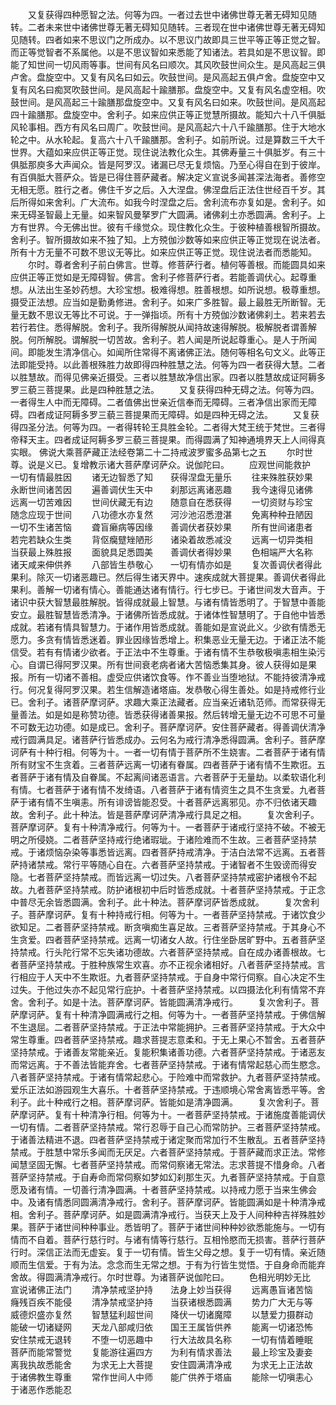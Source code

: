 <!-- { "loadSidebar": true } -->
　　又复获得四种愿智之法。何等为四。一者过去世中诸佛世尊无著无碍知见随转。二者未来世中诸佛世尊无著无碍知见随转。三者现在世中诸佛世尊无著无碍知见随转。四者如来不思议门之所成办。以不思议门故即具三世平等正等正觉之智。而正等觉智者不系属他。以是不思议智如来悉能了知诸法。若具如是不思议智。即能了知世间一切风雨等事。世间有风名曰顺次。其风吹鼓世间众生。是风高起三俱卢舍。盘旋空中。又复有风名曰如云。吹鼓世间。是风高起五俱卢舍。盘旋空中又复有风名曰痴冥吹鼓世间。是风高起十踰膳那。盘旋空中。又复有风名虚空相。吹鼓世间。是风高起三十踰膳那盘旋空中。又复有风名曰如来。吹鼓世间。是风高起四十踰膳那。盘旋空中。舍利子。如来应供正等正觉慧所摄故。能知六十八千俱胝风轮事相。西方有风名曰周广。吹鼓世间。是风高起六十八千踰膳那。住于大地水轮之中。从水轮起。复高六十八千踰膳那。舍利子。如前所说。过是算数三千大千世界。大蕴如来应供正等正觉。现住说法教化众生。其佛寿量三十俱胝岁。有三十俱胝那庾多大声闻众。皆是阿罗汉。诸漏已尽无复烦恼。乃至心得自在到于彼岸。有百俱胝大菩萨众。皆是已得住菩萨藏者。解决定义宣说多闻甚深法海者。善修空无相无愿。胜行之者。佛住千岁之后。入大涅盘。佛涅盘后正法住世经百千岁。其后所得如来舍利。广大流布。如我今时涅盘之后。舍利流布亦复如是。舍利子。如来无碍圣智最上无量。如来智风曼拏罗广大圆满。诸佛刹土亦悉圆满。舍利子。上方有世界。今无佛出世。彼有千缘觉众。现住教化众生。于彼种植善根智所摄故。舍利子。智所摄故如来不独了知。上方殑伽沙数等如来应供正等正觉现在说法者。所有十方无量不可数不思议无等比。如来应供正等正觉。现住说法者而悉能知。
　　尔时。尊者舍利子前白佛言。世尊。修菩萨行者。植何等善根。而能圆具如来应供正等正觉如是无障碍智。佛言。舍利子修菩萨行者。若能善调伏心。起尊重想。从法出生圣妙药想。大珍宝想。极难得想。胜善根想。如所说想。极尊重想。摄受正法想。应当如是勤勇修进。舍利子。如来广多胜智。最上最胜无所断智。无量无数不思议无等比不可说。于一弹指顷。所有十方殑伽沙数诸佛刹土。若来若去若行若住。悉得解脱。舍利子。我所得解脱从闻持故速得解脱。极解脱者谓善解脱。何所解脱。谓解脱一切苦故。舍利子。若人闻是所说起尊重心。是人于所闻间。即能发生清净信心。如闻所住常得不离诸佛正法。随何等相名句文义。此等正法即能受持。以此善根殊胜力故即得四种胜慧之法。何等为四一者获得大慧。二者以胜慧故。而得见佛亲近摄受。三者以胜慧故净信出家。四者以胜慧故成证阿耨多罗三藐三菩提果。此是四种胜慧之法。
　　又复获得四种无碍之法。何等为四。一者得生人中而无障碍。二者值佛出世亲近信奉而无障碍。三者净信出家而无障碍。四者成证阿耨多罗三藐三菩提果而无障碍。如是四种无碍之法。
　　又复获得四圣分法。何等为四。一者得转轮王具胜金轮。二者得大梵王统于梵世。三者得帝释天主。四者成证阿耨多罗三藐三菩提果。而得圆满了知神通境界天上人间得真实眼。
佛说大乘菩萨藏正法经卷第二十二持戒波罗蜜多品第七之五
　　尔时世尊。说是义已。复增教示诸大菩萨摩诃萨众。说伽陀曰。
　　应观世间能救护　　一切有情最胜因
　　诸无边智悉了知　　获得涅盘无量乐
　　往来殊胜获妙果　　永断世间诸苦因
　　遍善调伏生天中　　刹那远离诸恶趣
　　我今速得见诸佛　　远离一切苦难因
　　世间伏藏无有边　　随意自在悉获得
　　一切资财与珍宝　　随念应现于世间
　　八功德水亦复然　　河沙池沼悉澄湛
　　免离种种丑陋因　　一切不生诸苦恼
　　聋盲癞病等因缘　　善调伏者获妙果
　　所有世间诸患者　　若完若缺众生类
　　背伛癵躄矬陋形　　诸染着故悉减没
　　远离一切异类相　　当获最上殊胜报
　　面貌具足悉圆美　　善调伏者得妙果
　　色相端严大名称　　诸天咸来伸供养
　　八部皆生恭敬心　　一切有情亦如是
　　复次善调伏者得此果利。除灭一切诸恶趣已。然后得生诸天界中。速疾成就大菩提果。善调伏者得此果利。善解一切诸有情心。善能通达诸有情行。行七步已。于诸世间发大音声。于诸识中获大智慧最胜解脱。皆得成就最上智慧。与诸有情皆悉明了。于智慧中善能安立。最胜智慧皆悉清净。于诸佛所皆悉成就。于诸体性智慧明了。于自他中皆悉成就。若诸有情具智慧力。于诸作用皆悉成就。善能如是宣说此义。少欲有情悉无愿力。多贪有情皆悉迷着。罪业因缘皆悉增上。积集恶业无量无边。于诸正法不能信受。若有有情诸少欲者。于正法中不生尊重。于诸有情不生恭敬极嗔恚相生染污心。自谓已得阿罗汉果。所有世间衰老病者诸大苦恼悉集其身。彼人获得如是果报。所有一切诸不善相。虚受应供诸饮食等。作不善业当堕地狱。不能持彼清净戒行。何况复得阿罗汉果。若生信解造诸塔庙。发恭敬心得生善处。如是持戒修行业已。舍利子。诸菩萨摩诃萨。求趣大乘正法藏者。应当亲近诸轨范师。而常获得无量善法。如是如是称赞功德。皆悉获得诸善果报。然后转增无量无边不可思不可量不可数无边功德。如是成已。舍利子。菩萨摩诃萨。安住菩萨藏者。得善调伏清净戒行圆满具足。诸菩萨行皆悉成办。云何名为戒行清净悉得圆满。舍利子。菩萨摩诃萨有十种行相。何等为十。一者一切有情于菩萨所不生娆害。二者菩萨于诸有情所有财宝不生贪着。三者菩萨远离一切诸有眷属。四者菩萨于诸有情不生欺诳。五者菩萨于诸有情及自眷属。不起离间诸恶语言。六者菩萨于无量劫。以柔软语化利有情。七者菩萨于诸有情不发绮语。八者菩萨于诸有情资生之具不生贪爱。九者菩萨于诸有情不生嗔恚。所有诽谤皆能忍受。十者菩萨远离邪见。亦不归依诸天趣故。舍利子。此十种法。皆是菩萨摩诃萨清净戒行具足之相。
　　复次舍利子。菩萨摩诃萨。复有十种清净戒行。何等为十。一者菩萨于诸戒行坚持不破。不被无明之所侵娆。二者菩萨坚持戒行绝诸瑕玼。于诸险难而不生故。三者菩萨坚持禁戒。于诸烦恼杂染等事悉皆远离。四者菩萨持戒清净。于洁白法常不远离。五者菩萨持诸禁戒。常行平等随心自在。六者菩萨坚持禁戒。于诸智者不生毁谤而得安隐。七者菩萨坚持禁戒。而皆远离一切过失。八者菩萨坚持禁戒密护诸根令不起故。九者菩萨坚持禁戒。防护诸根初中后时皆悉成就。十者菩萨坚持禁戒。于正念中普尽无余皆悉圆满。舍利子。此十种法。菩萨摩诃萨皆悉成就。
　　复次舍利子。菩萨摩诃萨。复有十种持戒行相。何等为十。一者菩萨坚持禁戒。于诸饮食少欲知足。二者菩萨坚持禁戒。断贪嗔痴生喜足故。三者菩萨坚持禁戒。于其身心不生贪爱。四者菩萨坚持禁戒。远离一切诸女人故。行住坐卧居旷野中。五者菩萨坚持禁戒。行头陀行常不忘失诸功德故。六者菩萨坚持禁戒。自在成办诸善根故。七者菩萨坚持禁戒。于胜种族常生欢喜。亦不正视余诸相好。八者菩萨坚持禁戒。言行相应于人天中不生欺诳。九者菩萨坚持禁戒。于自身中常行伺察。自心决定不生过失。于他过失亦不起见常行庇护。十者菩萨坚持禁戒。以四摄法化利有情常不弃舍。舍利子。如是十法。菩萨摩诃萨。皆能圆满清净戒行。
　　复次舍利子。菩萨摩诃萨。复有十种清净圆满戒行之相。何等为十。一者菩萨坚持禁戒。于佛信解不生退屈。二者菩萨坚持禁戒。于正法中常能拥护。三者菩萨坚持禁戒。于大众中常生尊重。四者菩萨坚持禁戒。趣求菩提志意柔和。于无上果心不暂舍。五者菩萨坚持禁戒。于诸善友常能亲近。复能积集诸善功德。六者菩萨坚持禁戒。于诸恶友而常远离。于不善法皆能弃舍。七者菩萨坚持禁戒。于诸有情常起慈心而生愍念。八者菩萨坚持禁戒。于诸有情常起悲心。于险难中而常救护。九者菩萨坚持禁戒。爱乐正法如游园观生大喜乐。十者菩萨坚持禁戒。于违顺境心常舍离皆悉平等。舍利子。此十种戒行之相。菩萨摩诃萨。皆能如是清净圆满。
　　复次舍利子。菩萨摩诃萨。复有十种清净行相。何等为十。一者菩萨坚持禁戒。于诸施度善能调伏一切有情。二者菩萨坚持禁戒。常行忍辱于自己心而常防护。三者菩萨坚持禁戒。于诸善法精进不退。四者菩萨坚持禁戒于诸定聚而常加行不生散乱。五者菩萨坚持禁戒。于胜慧中常乐多闻而无厌足。六者菩萨坚持禁戒。于菩萨藏而求正法。常修闻慧坚固无懈。七者菩萨坚持禁戒。而常伺察诸无常法。志求菩提不惜身命。八者菩萨坚持禁戒。于自寿命而常伺察如梦如幻刹那生灭。九者菩萨坚持禁戒。于自意愿及诸有情。一切善行清净圆满。十者菩萨坚持禁戒。以持戒力愿于当来生佛会中。及诸有情悉同圆满清净戒行。舍利子。菩萨摩诃萨。皆能圆满如是十种清净戒相。舍利子。菩萨摩诃萨。如是圆满清净戒行。当获天上及于人间种种吉祥殊胜妙果。菩萨于诸世间种种事业。悉皆明了。菩萨于诸世间种种妙欲悉能施与。一切有情而不自着。菩萨行慈行时。与诸有情等行慈行。互相怜愍而无损害。菩萨行菩萨行时。深信正法而无虚妄。复于一切有情。皆生父母之想。复于一切有情。亲近随顺而生信爱。于有为法。念念而生无常之想。于有为行皆生觉悟。于自身命而能弃舍故。得圆满清净戒行。尔时世尊。为诸菩萨说伽陀曰。
　　色相光明妙无比　　宣说诸佛正法门
　　清净禁戒坚护持　　法身上妙当获得
　　远离愚盲诸苦恼　　癃残百疾不能侵
　　清净禁戒坚护持　　当获诸根悉圆满
　　势力广大无与等　　威德炽盛亦复然
　　智慧猛利超世间　　降伏一切诸魔障
　　以慧爱力摄群动　　能破一切诸疑网
　　天龙八部咸归依　　国王王属皆供养
　　能离一切诸恐怖　　安住禁戒无退转
　　不堕一切恶趣中　　行大法故具名称
　　一切有情着睡眠　　菩萨而能常警觉
　　复能游往遍四方　　为利有情求善法
　　最上珍宝及妻妾　　离我执故悉能舍
　　为求无上大菩提　　安住圆满清净戒
　　为求无上正法故　　于诸佛教生尊重
　　常作世间人中师　　能广供养于塔庙
　　能除一切嗔恚心　　于诸恶作悉能忍

